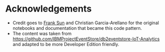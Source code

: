 # Acknowledgements

* Credit goes to [Frank Sun](https://twitter.com/sun_xi_frank) and Christian Garcia-Arellano for the original notebooks and documentation that became this code pattern.
* The content was taken from https://github.com/IBMProjectEventStore/db2eventstore-IoT-Analytics and adapted to be more Developer Edition friendly.
